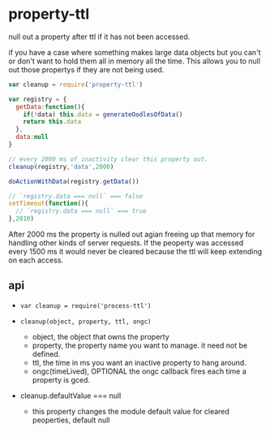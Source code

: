 # property-ttl
null out a property after ttl if it has not been accessed.

if you have a case where something makes large data objects but you can't or don't want to hold them all in memory all the time. This allows you to null out those propertys if they are not being used.

```js
var cleanup = require('property-ttl')

var registry = {
  getData:function(){
    if(!data) this.data = generateOodlesOfData()
    return this.data
  },
  data:null
}

// every 2000 ms of inactivity clear this property out.
cleanup(registry,'data',2000)

doActionWithData(registry.getData())

// `registry.data === null` === false
setTimeout(function(){
  // `registry.data === null` === true
},2010)

```

After 2000 ms the property is nulled out agian freeing up that memory for handling other kinds of server requests. 
If the peoperty was accessed every 1500 ms it would never be cleared because the ttl will keep extending on each access.


## api

- `var cleanup = require('process-ttl')`

- `cleanup(object, property, ttl, ongc)`
  - object, the object that owns the property
  - property, the property name you want to manage. it need not be defined.
  - ttl, the time in ms you want an inactive property to hang around.
  - ongc(timeLived), OPTIONAL the ongc callback fires each time a property is gced.

- cleanup.defaultValue === null
  - this property changes the module default value for cleared peoperties, default null

